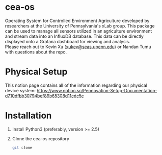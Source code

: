 # cea-os
Operating System for Controlled Environment Agriculture developed by researchers at the University of Pennsylvania's xLab group. This package can be used to manage all sensors utilized in an agriculture environment and stream data into an InfluxDB database. This data can be directly displayed onto a Grafana dashboard for viewing and analysis.\
Please reach out to Kevin Xu (xukev@seas.upenn.edu) or Nandan Tumu with questions about the repo.

# Physical Setup
This notion page contains all of the information regarding our physical device system: 
https://www.notion.so/Pennovation-Setup-Documentation-d710dfbb30794bef89b65308d11cdc5c

# Installation

1. Install Python3 (preferably, version >= 2.5)

2. Clone the cea-os repository
    ```sh
    git clone 
    ```

